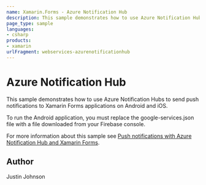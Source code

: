 ```yaml
---
name: Xamarin.Forms - Azure Notification Hub
description: This sample demonstrates how to use Azure Notification Hubs to send push notifications to Xamarin Forms applications on Android and iOS. To run the...
page_type: sample
languages:
- csharp
products:
- xamarin
urlFragment: webservices-azurenotificationhub
---
```

# Azure Notification Hub

This sample demonstrates how to use Azure Notification Hubs to send push notifications to Xamarin Forms applications on Android and iOS.

To run the Android application, you must replace the google-services.json file with a file downloaded from your Firebase console.

For more information about this sample see [Push notifications with Azure Notification Hub and Xamarin Forms](https://docs.microsoft.com/xamarin/xamarin-forms/data-cloud/push-notifications/azure-notification-hub).

## Author

Justin Johnson
